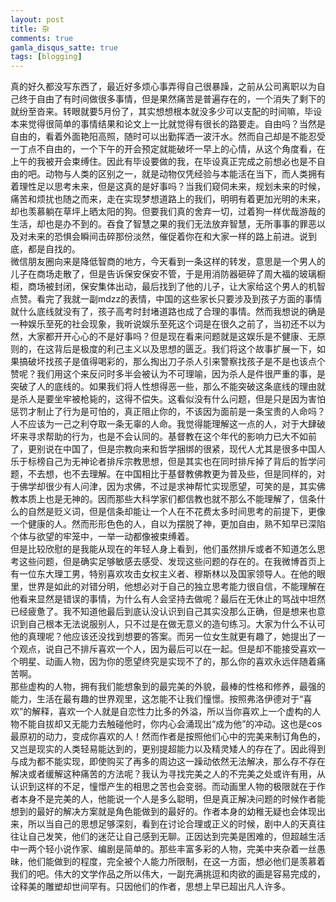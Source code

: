 ```yaml
---
layout: post
title: 杂
comments: true
gamla_disqus_satte: true
tags: [blogging]
---
```

真的好久都没写东西了，最近好多烦心事弄得自己很暴躁，之前从公司离职以为自己终于自由了有时间做很多事情，但是果然痛苦是普遍存在的，一个消失了剩下的就纷至沓来。转眼就要5月份了，其实想想根本就没多少可以支配的时间嘛，毕设本来觉得很简单的事情结果和论文上一比就觉得有很长的路要走。自由吗？当然是自由的，看着外面艳阳高照，随时可以出勤挥洒一波汗水。然而自己却是不能忍受一丁点不自由的，一个下午的开会预定就能破坏一早上的心情，从这个角度看，在上午的我被开会束缚住。因此有毕设要做的我，在毕设真正完成之前想必也是不自由的吧。动物与人类的区别之一，就是动物仅凭经验与本能活在当下，而人类拥有着理性足以思考未来，但是这真的是好事吗？当我们窥伺未来，规划未来的时候，痛苦和烦扰也随之而来，走在实现梦想道路上的我们，明明有着更加光明的未来，却也羡慕躺在草坪上晒太阳的狗。但要我们真的舍弃一切，过着狗一样优哉游哉的生活，却也是办不到的。吞食了智慧之果的我们无法放弃智慧，无所事事的罪恶以及对未来的恐惧会瞬间击碎那份淡然，催促着你在和大家一样的路上前进。说到底，都是自找的。<br>
微信朋友圈向来是降低智商的地方，今天看到一条这样的转发，意思是一个男人的儿子在商场走散了，但是告诉保安保安不管，于是用消防器砸碎了周大福的玻璃橱柜，商场被封闭，保安集体出动，最后找到了他的儿子，让大家给这个男人的机智点赞。看完了我就一副mdzz的表情，中国的这些家长只要涉及到孩子方面的事情就什么底线就没有了，孩子高考时封堵道路也成了合理的事情。然而我想说的确是一种娱乐至死的社会现象，我听说娱乐至死这个词是在很久之前了，当初还不以为然，大家都开开心心的不是好事吗？但是现在看来问题就是这娱乐是不健康、无原则的，在这背后是极度的利己主义以及思想的匮乏。我们将这个故事扩展一下，如果搞破坏找孩子是值得喝彩的，那么掏出刀子杀人引来警察找孩子是不是也该点个赞呢？我们用这个来反问时多半会被认为不可理喻，因为杀人是件很严重的事，是突破了人的底线的。如果我们将人性想得恶一些，那么不能突破这条底线的理由就是杀人是要坐牢被枪毙的，这得不偿失。这看似没有什么问题，但是只是因为害怕惩罚才制止了行为是可怕的，真正阻止你的，不该因为面前是一条宝贵的人命吗？人不应该为一己之利夺取一条无辜的人命。我觉得能理解这一点的人，对于大肆破坏来寻求帮助的行为，也是不会认同的。基督教在这个年代的影响力已大不如前了，更别说在中国了，但是宗教向来和哲学捆绑的很紧，现代人尤其是很多中国人乐于标榜自己为无神论者排斥宗教思想，但是其实也在同时排斥掉了背后的哲学问题，不去想，也不去理解。在中国相比于基督教佛教更为普及些，但是同样的，对于佛学却很少有人问津，因为求佛，不过是求神帮忙实现愿望，可笑的是，其实佛教本质上也是无神的。因而那些大科学家们都信教也就不那么不能理解了，信条什么的自然是贬义词，但是信条却能让一个人在不花费太多时间思考的前提下，更像一个健康的人。然而形形色色的人，自以为摆脱了神，更加自由，熟不知早已深陷个体与欲望的牢笼中，一举一动都像被束缚着。<br>
但是比较欣慰的是我能从现在的年轻人身上看到，他们虽然排斥或者不知道怎么思考这些问题，但是确实足够敏感去感受、发现这些问题的存在的。在我微博首页上有一位东大理工男，特别喜欢攻击女权主义者、穆斯林以及国家领导人。在他的眼里，世界是如此的对错分明，他想必对于自己的独立思考能力很自信，不能理解在他看来显然是错误的事情，为什么有人会坚持去做呢？最后在无休止的骂战中坦然已经疲惫了。我不知道他最后到底认没认识到自己其实没那么正确，但是想来也意识到自己根本无法说服别人，只不过是在做无意义的造句练习。大家为什么不认可他的真理呢？他应该还没找到想要的答案。而另一位女生就更有趣了，她提出了一个观点，说自己不排斥喜欢一个人，因为最后可以在一起。但是却不能接受喜欢一个明星、动画人物，因为你的愿望终究是实现不了的，那么你的喜欢永远伴随着痛苦啊。<br>
那些虚构的人物，拥有我们能想象到的最完美的外貌，最棒的性格和修养，最强的能力，生活在最有趣的世界观里，这怎能不让我们憧憬。按照弗洛伊德对于“喜欢”的解释，喜欢一个人就是自恋性力比多的外溢，所以当你喜欢上一个虚构的人物不能自拔却又无能力去触碰他时，你内心会涌现出“成为他”的冲动。这也是cos最原初的动力，变成你喜欢的人！然而作者是按照他们心中的完美来制订角色的，又岂是现实的人类轻易能达到的，更别提超能力以及精灵矮人的存在了。因此得到与成为都不能实现，即使购买了再多的周边这一躁动依然无法解决，那么存不存在解决或者缓解这种痛苦的方法呢？我认为寻找完美之人的不完美之处或许有用，从认识到这样的不足，憧憬产生的相思之苦也会变弱。而动画里人物的极限就在于作者本身不是完美的人，他能说一个人是多么聪明，但是真正解决问题的时候作者能想到的最好的解决方案就是角色能做到的最好的。作者本身的幼稚无疑也会体现出来，所以当自己的思想足够深刻，看到在讨论合理或正义的时候，剧中人的天真往往让自己发笑，他们的迷茫让自己感到无聊。正因达到完美是困难的，但超越生活中一两个轻小说作家、编剧是简单的。那些丰富多彩的人物，完美中夹杂着一丝愚昧，他们能做到的程度，完全被个人能力所限制，在这一方面，想必他们是羡慕着我们的吧。伟大的文学作品之所以伟大，一副充满挑逗和肉欲的画是容易完成的，诠释美的雕塑却世间罕有。只因他们的作者，思想上早已超出凡人许多。
